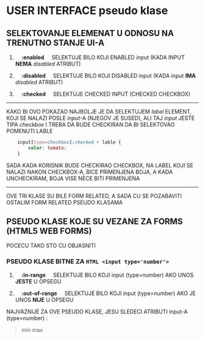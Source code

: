 # USER INTERFACE pseudo klase

## SELEKTOVANJE ELEMENAT U ODNOSU NA TRENUTNO STANJE UI-A

1) &nbsp; &nbsp; **:enabled** &nbsp; &nbsp; SELEKTUJE BILO KOJI ENABLED input (KADA INPUT **NEMA** *disabled* ATRIBUT)

2) &nbsp; &nbsp; **:disabled** &nbsp; &nbsp; SELEKTUJE BILO KOJI DISABLED input (KADA input **IMA** *disabled* ATRIBUT)

3) &nbsp; &nbsp; **:checked** &nbsp; &nbsp; SELEKTUJE CHECKED INPUT (CHECKED CHECKBOX)

********************************
KAKO BI OVO POKAZAO NAJBOLJE JE DA SELEKTUJEM *label* ELEMENT, KOJI SE NALAZI POSLE *input*-A (NJEGOV JE SUSED), ALI TAJ *input* JESTE TIPA *checkbox* I TREBA DA BUDE CHECKIRAN DA BI SELEKTOVAO POMENUTI LABLE

```CSS
    input[type=checkbox]:checked + lable {
        color: tomato;
    }
```

SADA KADA KORISNIK BUDE CHECKIRAO CHECKBOX, NA LABEL KOJI SE NALAZI NAKON CHECKBOX-A, BICE PRIMENJENA BOJA, A KADA UNCHECKIRAM, BOJA VISE NECE BITI PRIMENJENA
********************************

OVE TRI KLASE SU BILE FORM RELATED, A SADA CU SE POZABAVITI OSTALIM FORM RELATED PSEUDO KLASAMA

## PSEUDO KLASE KOJE SU VEZANE ZA FORMS (HTML5 WEB FORMS)

POCECU TAKO STO CU OBJASNITI

### PSEUDO KLASE BITNE ZA **```HTML <input type='number'>```**

1) &nbsp; &nbsp; **:in-range** &nbsp; &nbsp; SELEKTUJE BILO KOJI input (type=number) AKO UNOS **JESTE** U OPSEGU

2) &nbsp; &nbsp; **:out-of-range** &nbsp; &nbsp; SELEKTUJE BILO KOJI input (type=number) AKO JE UNOS **NIJE** U OPSEGU

NAJVAZNIJE ZA OVE PSEUDO KLASE, JESU SLEDECI ATRIBUTI input-A (type=number) :

> min       max